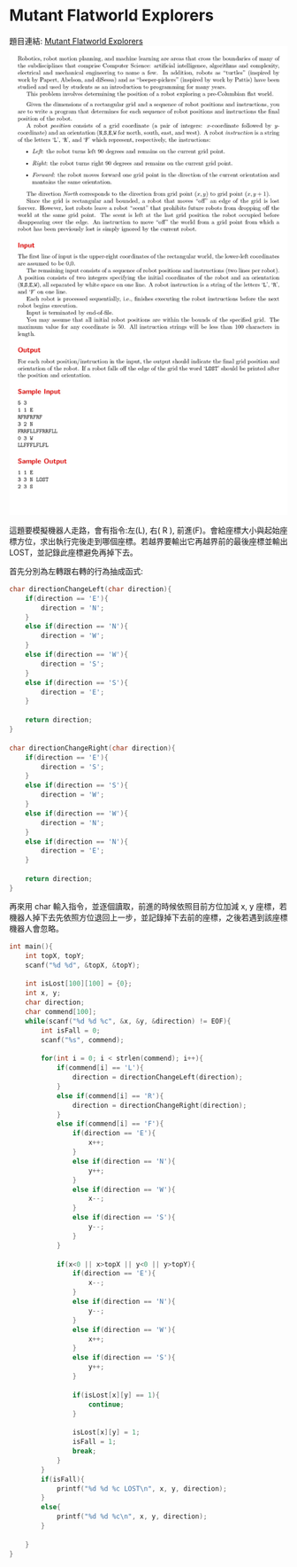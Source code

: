 # Mutant Flatworld Explorers

題目連結: [Mutant Flatworld Explorers](https://onlinejudge.org/index.php?option=com_onlinejudge&Itemid=8&category=24&page=show_problem&problem=54)
![47-1](pic/47-1.jpg)

這題要模擬機器人走路，會有指令:左(L), 右( R ), 前進(F)。會給座標大小與起始座標方位，求出執行完後走到哪個座標。若越界要輸出它再越界前的最後座標並輸出 LOST，並記錄此座標避免再掉下去。

首先分別為左轉跟右轉的行為抽成函式:
```C
char directionChangeLeft(char direction){
    if(direction == 'E'){
        direction = 'N';
    }
    else if(direction == 'N'){
        direction = 'W';
    }
    else if(direction == 'W'){
        direction = 'S';
    }
    else if(direction == 'S'){
        direction = 'E';
    }
    
    return direction;
}

char directionChangeRight(char direction){
    if(direction == 'E'){
        direction = 'S';
    }
    else if(direction == 'S'){
        direction = 'W';
    }
    else if(direction == 'W'){
        direction = 'N';
    }
    else if(direction == 'N'){
        direction = 'E';
    }
    
    return direction;
}
```
再來用 char 輸入指令，並逐個讀取，前進的時候依照目前方位加減 x, y 座標，若機器人掉下去先依照方位退回上一步，並記錄掉下去前的座標，之後若遇到該座標機器人會忽略。
```C
int main(){
    int topX, topY;
    scanf("%d %d", &topX, &topY);

    int isLost[100][100] = {0};
    int x, y;
    char direction;
    char commend[100];
    while(scanf("%d %d %c", &x, &y, &direction) != EOF){
        int isFall = 0;
        scanf("%s", commend);
        
        for(int i = 0; i < strlen(commend); i++){
            if(commend[i] == 'L'){
                direction = directionChangeLeft(direction);
            }
            else if(commend[i] == 'R'){
                direction = directionChangeRight(direction);
            }
            else if(commend[i] == 'F'){
                if(direction == 'E'){
                    x++;
                }
                else if(direction == 'N'){
                    y++;
                }
                else if(direction == 'W'){
                    x--;
                }
                else if(direction == 'S'){
                    y--;
                }
            }
            
            if(x<0 || x>topX || y<0 || y>topY){
                if(direction == 'E'){
                    x--;
                }
                else if(direction == 'N'){
                    y--;
                }
                else if(direction == 'W'){
                    x++;
                }
                else if(direction == 'S'){
                    y++;
                }
                
                if(isLost[x][y] == 1){
                    continue;
                }
                
                isLost[x][y] = 1;
                isFall = 1;
                break;
            }
        }
        if(isFall){
            printf("%d %d %c LOST\n", x, y, direction);
        }
        else{
            printf("%d %d %c\n", x, y, direction);
        }
    
    }
}
```